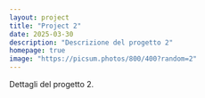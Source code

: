 ```yaml
---
layout: project
title: "Project 2"
date: 2025-03-30
description: "Descrizione del progetto 2"
homepage: true
image: "https://picsum.photos/800/400?random=2"
---
```


Dettagli del progetto 2.
